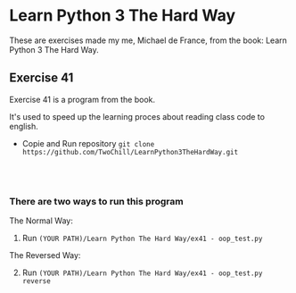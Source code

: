 # Learn Python 3 The Hard Way

These are exercises made my me, Michael de France, from the book:
Learn Python 3 The Hard Way.

## Exercise 41 ##

Exercise 41 is a program from the book.

It's used to speed up the learning proces about reading class code to english.

* Copie and Run repository ```git clone https://github.com/TwoChill/LearnPython3TheHardWay.git ```

<br></br>
### There are two ways to run this program ###

The Normal Way:
1. Run ```(YOUR PATH)/Learn Python The Hard Way/ex41 - oop_test.py```

The Reversed Way:

2. Run  ```(YOUR PATH)/Learn Python The Hard Way/ex41 - oop_test.py reverse```


